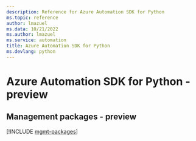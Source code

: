 ```yaml
---
description: Reference for Azure Automation SDK for Python
ms.topic: reference
author: lmazuel
ms.data: 10/21/2022
ms.author: lmazuel
ms.service: automation
title: Azure Automation SDK for Python
ms.devlang: python
---
```

# Azure Automation SDK for Python - preview

## Management packages - preview
[!INCLUDE [mgmt-packages](automation-mgmt-index.md)]